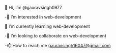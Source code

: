 👋 Hi, I’m @gauravsingh0977

-👀 I’m interested in web-development

 🌱 I’m currently learning web-development

-💞️ I’m looking to collaborate on web-development

-📫 How to reach me gauravsingh16047@gmail.com


